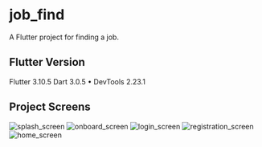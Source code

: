 # job_find
A Flutter project for finding a job.

## Flutter Version
Flutter 3.10.5
Dart 3.0.5 • DevTools 2.23.1

## Project Screens
![splash_screen](https://github.com/mirzamahmud/job_find/assets/91328350/bb80de0f-60dd-44e8-a59e-61adcfd7bf0b)
![onboard_screen](https://github.com/mirzamahmud/job_find/assets/91328350/019e55ef-ac61-428c-945b-ca48ee2aa19a)
![login_screen](https://github.com/mirzamahmud/job_find/assets/91328350/ae57df4a-0de4-4f76-92d3-bf9ae81e50d4)
![registration_screen](https://github.com/mirzamahmud/job_find/assets/91328350/9f8093e6-732f-45fc-b2dd-387b1861e594)
![home_screen](https://github.com/mirzamahmud/job_find/assets/91328350/4630c67f-65e3-4951-b573-6b0b523bad6d)
